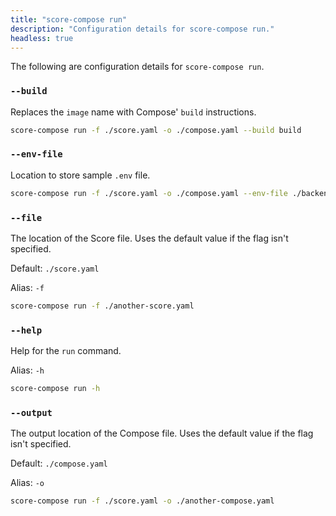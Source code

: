 ```yaml
---
title: "score-compose run"
description: "Configuration details for score-compose run."
headless: true
---
```


The following are configuration details for `score-compose run`.

### `--build`

Replaces the `image` name with Compose' `build` instructions.

```bash
score-compose run -f ./score.yaml -o ./compose.yaml --build build
```

### `--env-file`

Location to store sample `.env` file.

```bash
score-compose run -f ./score.yaml -o ./compose.yaml --env-file ./backend.env
```

### `--file`

The location of the Score file.
Uses the default value if the flag isn't specified.

Default: `./score.yaml`

Alias: `-f`

```bash
score-compose run -f ./another-score.yaml
```

### `--help`

Help for the `run` command.

Alias: `-h`

```bash
score-compose run -h
```

### `--output`

The output location of the Compose file.
Uses the default value if the flag isn't specified.

Default: `./compose.yaml`

Alias: `-o`

```bash
score-compose run -f ./score.yaml -o ./another-compose.yaml
```
